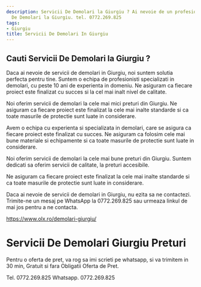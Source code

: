 ```yaml
---
description: Servicii De Demolari la Giurgiu ? Ai nevoie de un profesionist in Servicii
  De Demolari la Giurgiu. tel. 0772.269.825
tags:
- Giurgiu
title: Servicii De Demolari In Giurgiu
---
```



## Cauti Servicii De Demolari la Giurgiu ?


Daca ai nevoie de servicii de demolari in Giurgiu, noi suntem solutia perfecta pentru tine. Suntem o echipa de profesionisti specializati in demolari, cu peste 10 ani de experienta in domeniu. Ne asiguram ca fiecare proiect este finalizat cu succes si la cel mai inalt nivel de calitate.

Noi oferim servicii de demolari la cele mai mici preturi din Giurgiu. Ne asiguram ca fiecare proiect este finalizat la cele mai inalte standarde si ca toate masurile de protectie sunt luate in considerare.

Avem o echipa cu experienta si specializata in demolari, care se asigura ca fiecare proiect este finalizat cu succes. Ne asiguram ca folosim cele mai bune materiale si echipamente si ca toate masurile de protectie sunt luate in considerare.

Noi oferim servicii de demolari la cele mai bune preturi din Giurgiu. Suntem dedicati sa oferim servicii de calitate, la preturi accesibile.

Ne asiguram ca fiecare proiect este finalizat la cele mai inalte standarde si ca toate masurile de protectie sunt luate in considerare.

Daca ai nevoie de servicii de demolari in Giurgiu, nu ezita sa ne contactezi. Trimite-ne un mesaj pe WhatsApp la 0772.269.825 sau urmeaza linkul de mai jos pentru a ne contacta.

https://www.olx.ro/demolari-giurgiu/

# Servicii De Demolari Giurgiu Preturi
Pentru o oferta de pret, va rog sa imi scrieti pe whatsapp, si va trimitem in 30 min, Gratuit si fara Obligatii Oferta de Pret.

Tel. 0772.269.825
Whatsapp. 0772.269.825